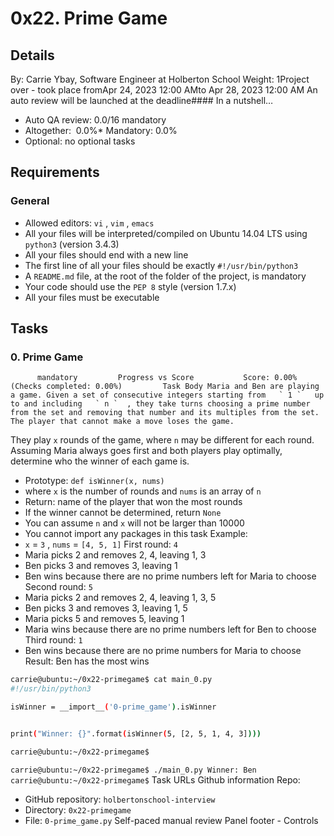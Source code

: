 # 0x22. Prime Game
## Details
 By: Carrie Ybay, Software Engineer at Holberton School Weight: 1Project over - took place fromApr 24, 2023 12:00 AMto Apr 28, 2023 12:00 AM An auto review will be launched at the deadline#### In a nutshell…
* Auto QA review:          0.0/16 mandatory      
* Altogether:         0.0%* Mandatory: 0.0%
* Optional: no optional tasks

## Requirements
### General
* Allowed editors:  ` vi ` ,  ` vim ` ,  ` emacs ` 
* All your files will be interpreted/compiled on Ubuntu 14.04 LTS using  ` python3 `  (version 3.4.3)
* All your files should end with a new line
* The first line of all your files should be exactly  ` #!/usr/bin/python3 ` 
* A  ` README.md `  file, at the root of the folder of the project, is mandatory
* Your code should use the  ` PEP 8 `  style (version 1.7.x)
* All your files must be executable
## Tasks
### 0. Prime Game
          mandatory         Progress vs Score           Score: 0.00% (Checks completed: 0.00%)         Task Body Maria and Ben are playing a game. Given a set of consecutive integers starting from   ` 1 `   up to and including   ` n `  , they take turns choosing a prime number from the set and removing that number and its multiples from the set. The player that cannot make a move loses the game.
They play   ` x `   rounds of the game, where   ` n `   may be different for each round. Assuming Maria always goes first and both players play optimally, determine who the winner of each game is.
* Prototype:  ` def isWinner(x, nums) ` 
* where  ` x `  is the number of rounds and  ` nums `  is an array of  ` n ` 
* Return: name of the player that won the most rounds
* If the winner cannot be determined, return  ` None ` 
* You can assume  ` n `  and  ` x `  will not be larger than 10000
* You cannot import any packages in this task
Example:
*  ` x `  =  ` 3 ` ,  ` nums `  =  ` [4, 5, 1] ` 
First round:   ` 4 ` 
* Maria picks 2 and removes 2, 4, leaving 1, 3
* Ben picks 3 and removes 3, leaving 1
* Ben wins because there are no prime numbers left for Maria to choose
Second round:   ` 5 ` 
* Maria picks 2 and removes 2, 4, leaving 1, 3, 5
* Ben picks 3 and removes 3, leaving 1, 5
* Maria picks 5 and removes 5, leaving 1
* Maria wins because there are no prime numbers left for Ben to choose
Third round:   ` 1 ` 
* Ben wins because there are no prime numbers for Maria to choose
Result: Ben has the most wins
```bash
carrie@ubuntu:~/0x22-primegame$ cat main_0.py
#!/usr/bin/python3

isWinner = __import__('0-prime_game').isWinner


print("Winner: {}".format(isWinner(5, [2, 5, 1, 4, 3])))

carrie@ubuntu:~/0x22-primegame$

```
 ` carrie@ubuntu:~/0x22-primegame$ ./main_0.py
Winner: Ben
carrie@ubuntu:~/0x22-primegame$
 `  Task URLs  Github information Repo:
* GitHub repository:  ` holbertonschool-interview ` 
* Directory:  ` 0x22-primegame ` 
* File:  ` 0-prime_game.py ` 
 Self-paced manual review  Panel footer - Controls 
